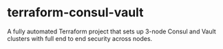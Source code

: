 # terraform-consul-vault
A fully automated Terraform project that sets up 3-node Consul and Vault clusters with full end to end security across nodes.
